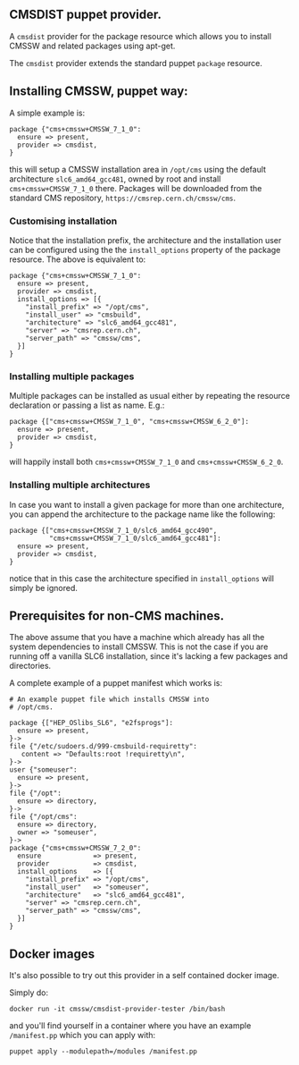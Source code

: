 ## CMSDIST puppet provider.

A `cmsdist` provider for the package resource which allows you to install CMSSW
and related packages using apt-get.

The `cmsdist` provider extends the standard puppet `package` resource.

## Installing CMSSW, puppet way:

A simple example is:

    package {"cms+cmssw+CMSSW_7_1_0":
      ensure => present,
      provider => cmsdist,
    }

this will setup a CMSSW installation area in `/opt/cms` using the default
architecture `slc6_amd64_gcc481`, owned by root and install
`cms+cmssw+CMSSW_7_1_0` there. Packages will be downloaded from the standard CMS
repository, `https://cmsrep.cern.ch/cmssw/cms`.

### Customising installation

Notice that the installation prefix, the architecture and the installation user
can be configured using the the `install_options` property of the package
resource. The above is equivalent to:

    package {"cms+cmssw+CMSSW_7_1_0":
      ensure => present,
      provider => cmsdist,
      install_options => [{
        "install_prefix" => "/opt/cms",
        "install_user" => "cmsbuild",
        "architecture" => "slc6_amd64_gcc481",
        "server" => "cmsrep.cern.ch",
        "server_path" => "cmssw/cms",
      }]
    }

### Installing multiple packages

Multiple packages can be installed as usual either by repeating the resource
declaration or passing a list as name. E.g.:

    package {["cms+cmssw+CMSSW_7_1_0", "cms+cmssw+CMSSW_6_2_0"]:
      ensure => present,
      provider => cmsdist,
    }

will happily install both `cms+cmssw+CMSSW_7_1_0` and `cms+cmssw+CMSSW_6_2_0`.

### Installing multiple architectures

In case you want to install a given package for more than one architecture, you
can append the architecture to the package name like the following:

    package {["cms+cmssw+CMSSW_7_1_0/slc6_amd64_gcc490",
              "cms+cmssw+CMSSW_7_1_0/slc6_amd64_gcc481"]:
      ensure => present,
      provider => cmsdist,
    }

notice that in this case the architecture specified in `install_options` will
simply be ignored.

## Prerequisites for non-CMS machines.

The above assume that you have a machine which already has all the system
dependencies to install CMSSW. This is not the case if you are running off a
vanilla SLC6 installation, since it's lacking a few packages and directories.

A complete example of a puppet manifest which works is:

    # An example puppet file which installs CMSSW into
    # /opt/cms.

    package {["HEP_OSlibs_SL6", "e2fsprogs"]:
      ensure => present,
    }->
    file {"/etc/sudoers.d/999-cmsbuild-requiretty":
       content => "Defaults:root !requiretty\n",
    }->
    user {"someuser":
      ensure => present,
    }->
    file {"/opt":
      ensure => directory,
    }->
    file {"/opt/cms":
      ensure => directory,
      owner => "someuser",
    }->
    package {"cms+cmssw+CMSSW_7_2_0":
      ensure             => present,
      provider           => cmsdist,
      install_options    => [{
        "install_prefix" => "/opt/cms",
        "install_user"   => "someuser",
        "architecture"   => "slc6_amd64_gcc481",
        "server" => "cmsrep.cern.ch",
        "server_path" => "cmssw/cms",
      }]
    }

## Docker images

It's also possible to try out this provider in a self contained docker image.

Simply do:

    docker run -it cmssw/cmsdist-provider-tester /bin/bash

and you'll find yourself in a container where you have an example `/manifest.pp`
which you can apply with:

    puppet apply --modulepath=/modules /manifest.pp

